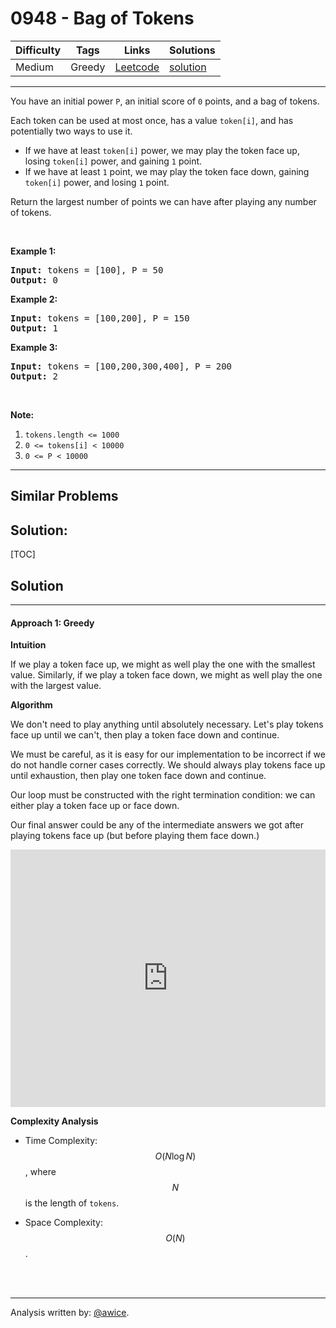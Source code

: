 # 0948 - Bag of Tokens

Difficulty  | Tags | Links | Solutions
----------- | ---- | ----- | -----
Medium | Greedy | [Leetcode](https://leetcode.com/problems/bag-of-tokens) | [solution](https://leetcode.com/problems/bag-of-tokens/solution/)


-----------

<p>You have an initial power <code>P</code>, an initial score of <code>0</code> points, and a bag of tokens.</p>

<p>Each token can be used at most once, has a value <code>token[i]</code>, and has potentially two ways to use it.</p>

<ul>
	<li>If we have at least <code>token[i]</code> power, we may play the token face up, losing <code>token[i]</code> power, and gaining <code>1</code> point.</li>
	<li>If we have at least <code>1</code> point, we may play the token face down, gaining <code>token[i]</code> power, and losing <code>1</code> point.</li>
</ul>

<p>Return the largest number of points we can have after playing any number of tokens.</p>

<p>&nbsp;</p>

<ol>
</ol>

<div>
<p><strong>Example 1:</strong></p>

<pre>
<strong>Input: </strong>tokens = <span id="example-input-1-1">[100]</span>, P = <span id="example-input-1-2">50</span>
<strong>Output: </strong><span id="example-output-1">0</span>
</pre>

<div>
<p><strong>Example 2:</strong></p>

<pre>
<strong>Input: </strong>tokens = <span id="example-input-2-1">[100,200]</span>, P = <span id="example-input-2-2">150</span>
<strong>Output: </strong><span id="example-output-2">1</span>
</pre>

<div>
<p><strong>Example 3:</strong></p>

<pre>
<strong>Input: </strong>tokens = <span id="example-input-3-1">[100,200,300,400]</span>, P = <span id="example-input-3-2">200</span>
<strong>Output: </strong><span id="example-output-3">2</span>
</pre>

<p>&nbsp;</p>

<p><strong>Note:</strong></p>

<ol>
	<li><code>tokens.length &lt;= 1000</code></li>
	<li><code>0 &lt;= tokens[i] &lt; 10000</code></li>
	<li><code>0 &lt;= P &lt; 10000</code></li>
</ol>
</div>
</div>
</div>


-----------


## Similar Problems




## Solution:

[TOC]

## Solution
---
#### Approach 1: Greedy

**Intuition**

If we play a token face up, we might as well play the one with the smallest value.  Similarly, if we play a token face down, we might as well play the one with the largest value.

**Algorithm**

We don't need to play anything until absolutely necessary.  Let's play tokens face up until we can't, then play a token face down and continue.

We must be careful, as it is easy for our implementation to be incorrect if we do not handle corner cases correctly.  We should always play tokens face up until exhaustion, then play one token face down and continue.

Our loop must be constructed with the right termination condition: we can either play a token face up or face down.

Our final answer could be any of the intermediate answers we got after playing tokens face up (but before playing them face down.)

<iframe src="https://leetcode.com/playground/FarrjFkE/shared" frameBorder="0" width="100%" height="412" name="FarrjFkE"></iframe>

**Complexity Analysis**

* Time Complexity:  $$O(N \log N)$$, where $$N$$ is the length of `tokens`.

* Space Complexity:  $$O(N)$$. 
<br />
<br />


---


Analysis written by: [@awice](https://leetcode.com/awice).
